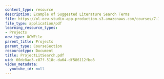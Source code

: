 ```yaml
---
content_type: resource
description: Example of Suggested Literature Search Terms
file: https://ol-ocw-studio-app-production.s3.amazonaws.com/courses/7-13-experimental-microbial-genetics-fall-2003/00de8ae3c87f518cda64df586112fbe8_ProjectLitSearch.pdf
file_type: application/pdf
learning_resource_types:
- Projects
ocw_type: OCWFile
parent_title: Projects
parent_type: CourseSection
resourcetype: Document
title: ProjectLitSearch.pdf
uid: 00de8ae3-c87f-518c-da64-df586112fbe8
video_metadata:
  youtube_id: null
---
```

